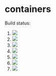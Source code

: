 # containers

Build status:

1. [![](https://github.com/aaronxie0000/containers_assignment/workflows/tests-fibonacci/badge.svg)](https://github.com/aaronxie0000/containers_assignment/actions?query=workflow%3Atests-fibonacci)
1. [![](https://github.com/aaronxie0000/containers_assignment/workflows/tests-range/badge.svg)](https://github.com/aaronxie0000/containers_assignment/actions?query=workflow%3Atests-range)
1. [![](https://github.com/aaronxie0000/containers_assignment/workflows/tests-unicode/badge.svg)](https://github.com/aaronxie0000/containers_assignment/actions?query=workflow%3Atests-unicode)
3. [![](https://github.com/aaronxie0000/containers_assignment/workflows/tests-BST/badge.svg)](https://github.com/aaronxie0000/containers_assignment/actions?query=workflow%3Atests-BST)
4. [![](https://github.com/aaronxie0000/containers_assignment/workflows/tests-BinaryTree/badge.svg)](https://github.com/aaronxie0000/containers_assignment/actions?query=workflow%3Atests-BinaryTree)
5. [![](https://github.com/aaronxie0000/containers_assignment/workflows/tests-AVLTree/badge.svg)](https://github.com/aaronxie0000/containers_assignment/actions?query=workflow%3Atests-AVLTree)
6. [![](https://github.com/aaronxie0000/containers_assignment/workflows/tests-Heap/badge.svg)](https://github.com/aaronxie0000/containers_assignment/actions?query=workflow%3Atests-Heap)
